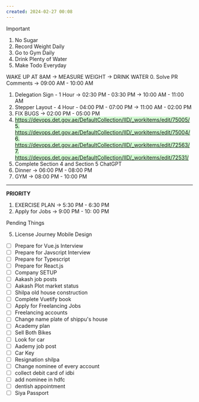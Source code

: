 ```yaml
---
created: 2024-02-27 00:08
---
```


> [!important]
>
> 1. No Sugar
> 2. Record Weight Daily
> 3. Go to Gym Daily
> 4. Drink Plenty of Water
> 5. Make Todo Everyday

WAKE UP AT 8AM -> MEASURE WEIGHT -> DRINK WATER
0. Solve PR Comments -> 09:00 AM - 10:00 AM
1. Delegation Sign - 1 Hour -> 02:30 PM - 03:30 PM -> 10:00 AM - 11:00 AM
2. Stepper Layout - 4 Hour - 04:00 PM - 07:00 PM -> 11:00 AM - 02:00 PM
3. FIX BUGS -> 02:00 PM - 05:00 PM
4. <mark style="background: #BBFABBA6;">https://devops.det.gov.ae/DefaultCollection/IID/_workitems/edit/75005/ </mark>
<mark style="background: #BBFABBA6;">5. https://devops.det.gov.ae/DefaultCollection/IID/_workitems/edit/75004/</mark>
<mark style="background: #BBFABBA6;">6. https://devops.det.gov.ae/DefaultCollection/IID/_workitems/edit/72563/</mark>
<mark style="background: #BBFABBA6;">7. https://devops.det.gov.ae/DefaultCollection/IID/_workitems/edit/72531/</mark>
8. Complete Section 4 and Section 5 ChatGPT
9. Dinner -> 06:00 PM - 08:00 PM 
10. GYM -> 08:00 PM - 10:00 PM

****


**PRIORITY**

1. EXERCISE PLAN -> 5:30 PM - 6:30 PM
2. Apply for Jobs -> 9:00 PM - 10: 00 PM

Pending Things

5. License Journey Mobile Design
- [ ] Prepare for Vue.js Interview
- [ ] Prepare for Javscript Interview
- [ ] Prepare for Typescript
- [ ] Prepare for React.js
- [ ] Company SETUP
- [ ] Aakash job posts
- [ ] Aakash Plot market status
- [ ] Shilpa old house construction
- [ ] Complete Vuetify book
- [ ] Apply for Freelancing Jobs
- [ ] Freelancing accounts
- [ ] Change name plate of shippu's house 
- [ ] Academy plan 
- [ ] Sell Both Bikes
- [ ] Look for car
- [ ] Aademy job post
- [ ] Car Key 
- [ ] Resignation shilpa
- [ ] Change nominee of every account
- [ ] collect debit card of idbi
- [ ] add nominee in hdfc 
- [ ] dentish appointment
- [ ] Siya Passport